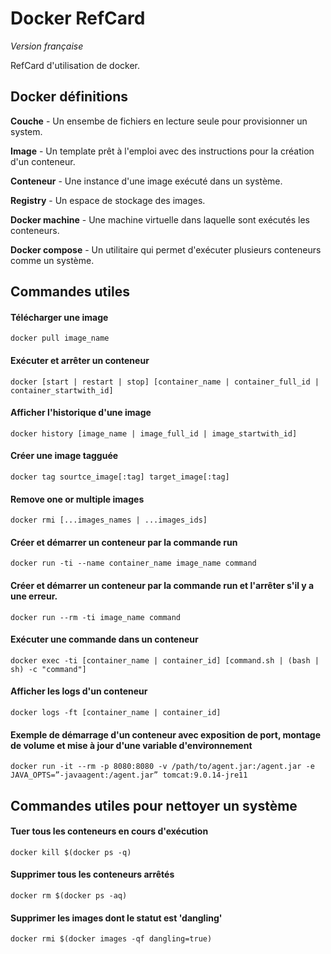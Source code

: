 [//]: # (color1:#fef2e1;color2:#2e4995;color3:#2e2b77)

# Docker RefCard
*Version française*

RefCard d'utilisation de docker.

## Docker définitions

**Couche** - Un ensembe de fichiers en lecture seule pour provisionner un system.

**Image** - Un template prêt à l'emploi avec des instructions pour la création d'un conteneur.

**Conteneur** - Une instance d'une image exécuté dans un système.

**Registry** - Un espace de stockage des images.

**Docker machine** - Une machine virtuelle dans laquelle sont exécutés les conteneurs.

**Docker compose** - Un utilitaire qui permet d'exécuter plusieurs conteneurs comme un système.

## Commandes utiles

#### Télécharger une image
`docker pull image_name`

#### Exécuter et arrêter un conteneur
`docker [start | restart | stop] [container_name | container_full_id | container_startwith_id]`

#### Afficher l'historique d'une image
`docker history [image_name | image_full_id | image_startwith_id]`

#### Créer une image tagguée
`docker tag sourtce_image[:tag] target_image[:tag]`

#### Remove one or multiple images
`docker rmi [...images_names | ...images_ids]`

#### Créer et démarrer un conteneur par la commande run
`docker run -ti --name container_name image_name command`

#### Créer et démarrer un conteneur par la commande run et l'arrêter s'il y a une erreur.
`docker run --rm -ti image_name command`

#### Exécuter une commande dans un conteneur
`docker exec -ti [container_name | container_id] [command.sh | (bash | sh) -c "command"]`

#### Afficher les logs d'un conteneur
`docker logs -ft [container_name | container_id]`

#### Exemple de démarrage d'un conteneur avec exposition de port, montage de volume et mise à jour d'une variable d'environnement
`docker run -it --rm -p 8080:8080 -v /path/to/agent.jar:/agent.jar -e JAVA_OPTS=”-javaagent:/agent.jar” tomcat:9.0.14-jre11`


## Commandes utiles pour nettoyer un système

#### Tuer tous les conteneurs en cours d'exécution
`docker kill $(docker ps -q)`

#### Supprimer tous les conteneurs arrêtés
`docker rm $(docker ps -aq)`

#### Supprimer les images dont le statut est 'dangling'
`docker rmi $(docker images -qf dangling=true)`
